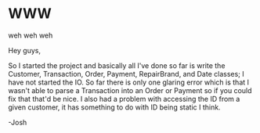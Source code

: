# WWW
weh weh weh

Hey guys,

So I started the project and basically all I've done so far is write the Customer, Transaction, Order, Payment, RepairBrand, and Date classes; I have not started the IO. So far there is only one glaring error which is that I wasn't able to parse a Transaction into an Order or Payment so if you could fix that that'd be nice. I also had a problem with accessing the ID from a given customer, it has something to do with ID being static I think.

-Josh
